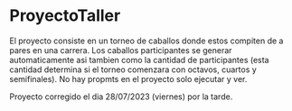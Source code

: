 # ProyectoTaller

El proyecto consiste en un torneo de caballos donde estos compiten de a pares en una carrera. Los caballos participantes se generar automaticamente asi tambien como la cantidad de participantes (esta cantidad determina si el torneo comenzara con octavos, cuartos y semifinales). No hay propmts en el proyecto solo ejecutar y ver.

Proyecto corregido el dia 28/07/2023 (viernes) por la tarde.
